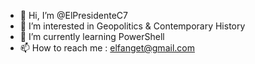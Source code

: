 - 👋 Hi, I’m @ElPresidenteC7
- 👀 I’m interested in Geopolitics & Contemporary History
- 🌱 I’m currently learning PowerShell
- 📫 How to reach me : elfanget@gmail.com

<!---
ElPresidenteC7/ElPresidenteC7 is a ✨ special ✨ repository because its `README.md` (this file) appears on your GitHub profile.
You can click the Preview link to take a look at your changes.
--->
